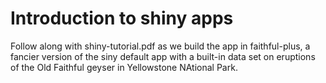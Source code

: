 # Introduction to shiny apps

Follow along with shiny-tutorial.pdf as we build the app in faithful-plus, a fancier version of the siny default app with a built-in data set on eruptions of the Old Faithful geyser in Yellowstone NAtional Park.

